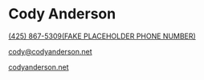 <!---
- 👋 Hi, I’m @CodyAnderson
- 👀 I’m interested in ...
- 🌱 I’m currently learning ...
- 💞️ I’m looking to collaborate on ...
- 📫 How to reach me ...

<!---
CodyAnderson/CodyAnderson is a ✨ special ✨ repository because its `README.md` (this file) appears on your GitHub profile.
You can click the Preview link to take a look at your changes.
--->

# Cody Anderson

<a href="tel:+14258675309">(425) 867-5309(FAKE PLACEHOLDER PHONE NUMBER)</a>

[cody@codyanderson.net](mailto:cody@codyanderson.net)

[codyanderson.net](http://codyanderson.net)

